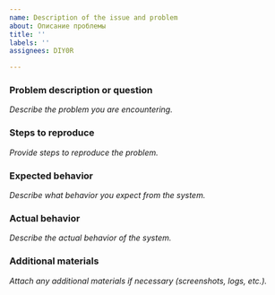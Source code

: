 ```yaml
---
name: Description of the issue and problem
about: Описание проблемы
title: ''
labels: ''
assignees: DIY0R

---
```


### Problem description or question

_Describe the problem you are encountering._

### Steps to reproduce

_Provide steps to reproduce the problem._

### Expected behavior

_Describe what behavior you expect from the system._

### Actual behavior

_Describe the actual behavior of the system._

### Additional materials

_Attach any additional materials if necessary (screenshots, logs, etc.)._
